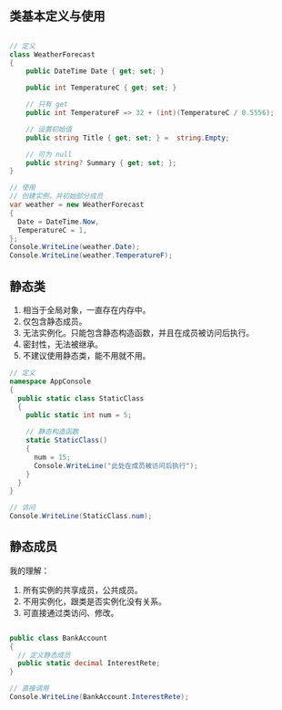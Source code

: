 ## 类基本定义与使用

```cs

// 定义
class WeatherForecast
{
    public DateTime Date { get; set; }

    public int TemperatureC { get; set; }

    // 只有 get
    public int TemperatureF => 32 + (int)(TemperatureC / 0.5556);

    // 设置初始值
    public string Title { get; set; } =  string.Empty;

    // 可为 null
    public string? Summary { get; set; };
}

// 使用
// 创建实例，并初始部分成员
var weather = new WeatherForecast
{
  Date = DateTime.Now,
  TemperatureC = 1,
};
Console.WriteLine(weather.Date);
Console.WriteLine(weather.TemperatureF);

```


## 静态类

1. 相当于全局对象，一直存在内存中。
2. 仅包含静态成员。
3. 无法实例化。只能包含静态构造函数，并且在成员被访问后执行。
4. 密封性，无法被继承。
5. 不建议使用静态类，能不用就不用。


```cs
// 定义
namespace AppConsole
{
  public static class StaticClass
  {
    public static int num = 5;

    // 静态构造函数
    static StaticClass()
    {
      num = 15;
      Console.WriteLine("此处在成员被访问后执行");
    }
  }
}

// 访问
Console.WriteLine(StaticClass.num);
```




## 静态成员

我的理解：
1. 所有实例的共享成员，公共成员。
2. 不用实例化，跟类是否实例化没有关系。
3. 可直接通过类访问、修改。


```cs

public class BankAccount
{
  // 定义静态成员
  public static decimal InterestRete;
}

// 直接调用
Console.WriteLine(BankAccount.InterestRete);
```

